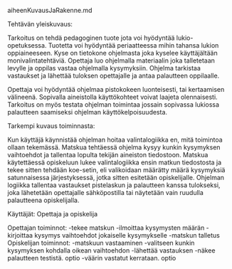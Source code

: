 aiheenKuvausJaRakenne.md


Tehtävän yleiskuvaus:

Tarkoitus on tehdä pedagoginen tuote jota voi hyödyntää lukio-opetuksessa. 
Tuotetta voi hyödyntää periaatteessa mihin tahansa lukion oppiaineeseen. Kyse on tietokone ohjelmasta joka kyselee käyttäjältään monivalintatehtäviä. Opettaja luo ohjelmalla materiaalin joka talletetaan levylle ja oppilas vastaa ohjelmalla kysymyksiin. Ohjelma tarkistaa vastaukset ja lähettää tuloksen opettajalle ja antaa palautteen oppilaalle. 

Opettaja voi hyödyntää ohjelmaa pistokokeen luonteisesti, tai kertaamisen välineenä. Sopivalla aineistolla käyttökohteet voivat laajeta olennaisesti. Tarkoitus on myös testata ohjelman toimintaa jossain sopivassa lukiossa palautteen saamiseksi ohjelman käyttökelpoisuudesta. 


Tarkempi kuvaus toiminnasta:

Kun käyttäjä käynnistää ohjelman hoitaa valintalogiikka en, mitä toimintoa ollaan tekemässä. Matskua tehtäessä ohjelma kysyy kunkin kysymyksen vaihtoehdot ja tallentaa lopulta tekijän aineiston tiedostoon. Matskua käytettäessä opiskeluun lukee valintalogiikka ensin matkun tiedostosta ja tekee sitten tehdään koe-setin, eli valikoidaan määrätty määrä kysymyksiä satunnaisessa järjestyksessä, jotka sitten esitetään opiskelijalle. Ohjelman logiikka tallentaa vastaukset pistelaskun ja palautteen kanssa tulokseksi, joka lähetetään opettajalle sähköpostilla tai näytetään vain ruudulla palautteena opiskelijalla. 


Käyttäjät: Opettaja ja opiskelija

Opettajan toiminnot:
	-tekee matskun
	-ilmoittaa kysymysten määrän
	-kirjoittaa kysymys vaihtoehdot jokaiselle kysymykselle
	-matskun talletus
Opiskelijan toiminnot:
	-matskuun vastaaminen
	-valitseen kunkin kysymyksen kohdalla oikean vaihtoehdon
	-lähettää vastauksen
	-näkee palautteen testistä. optio
	-väärin vastatut kerrataan. optio


